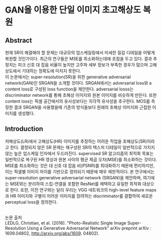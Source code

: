 # GAN을 이용한 단일 이미지 초고해상도 복원 <br>
## Abstract <br>
현재 SR이 해결해야 할 문제는 대규모의 업스케일링에서 미세한 질감 디테일을 어떻게 복원할 것인가이다. 최근의 연구들은 MSE를 최소화하는데에 초점을 두고 있다. 결과 추정치는 피크 신호 대 잡음 비율이 높지만 고주파 세부 정보가 부족한 경우가 많으며 고해상도에서 기대하는 정확도에 미치지 못한다. <br>
이 논문에서는 super-resolution(SR)을 위한 generative adversarial network(GAN)인 SRGAN을 소개할 것이다. SRGAN에서는 adversarial loss와 a content loss로 구성된 loss function을 제안한다. adversarial losss는 discriminator network를 통해 초해상 이미지와 원본 이미지를 비슷하게 만든다. 또한 content loss는 픽셀 공간에서의 유사성보다는 지각적 유사성을 추구한다. MOS를 측정한 결과 SRGAN을 사용했을때 기존의 방식들보다 원래의 초해상 이미지와 근접한 이미지를 생성했다. <br>

## Introduction <br>
저해상도(LR)에서 고해상도(HR) 이미지를 추정하는 어려운 작업을 초해상도(SR)이라고 한다. 결정되지 않은 SR 문제는 재구성된 SR의 텍스처 디테일이 일반적으로 가지지 않는 높은 업스케일 인자에서 두드러진다. supervised SR 알고리즘의 최적화 목표는 일반적으로 복구된 HR 영상과 원본 사이의 평균 제곱 오차(MSE)를 최소화하는 것이다. MSE를 최소화하는 것은 대 신호 대 잡음 비(PSNR)를 최대화하기 때문에 편리하지만, 이는 픽셀별 이미지 차이를 기반으로 정의되기 때문에 매우 제한적이다. 본 연구에서는 super-resolution generative adversarial network (SRGAN)을 제안하며, 여기에는 MSE와는 분리하여 스킵-연결을 포함한 ResNet를 채택하고 유일한 최적화 대상으로 한다. 또한, 이전 연구와는 달리 우리는 VGG 네트워크의 high-level feature maps과 HR 이미지와 구별이 어려운 이미지를 장려하는 discriminator를 결합하여 새로운 perceptual loss을 정의한다. <br><br>
 
논문 출처 <br>
LEDLG, Christian, et al. (2016). "Photo-Realistic Single Image Super-Resolution Using a Generative Adversarial Network" arXiv preprint arXiv : 1609.04802, http://arxiv.org/abs/1609. 04802).

